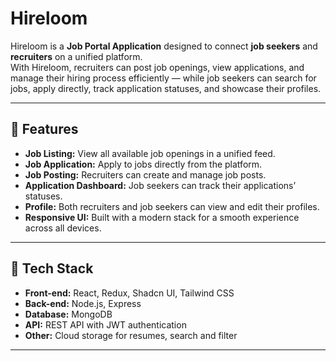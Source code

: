 # Hireloom

Hireloom is a **Job Portal Application** designed to connect **job seekers** and **recruiters** on a unified platform.  
With Hireloom, recruiters can post job openings, view applications, and manage their hiring process efficiently — while job seekers can search for jobs, apply directly, track application statuses, and showcase their profiles.

---

## 🔹 Features

- **Job Listing:** View all available job openings in a unified feed.
- **Job Application:** Apply to jobs directly from the platform.
- **Job Posting:** Recruiters can create and manage job posts.
- **Application Dashboard:** Job seekers can track their applications’ statuses.
- **Profile:** Both recruiters and job seekers can view and edit their profiles.
- **Responsive UI:** Built with a modern stack for a smooth experience across all devices.

---

## 🔹 Tech Stack

- **Front-end:** React, Redux, Shadcn UI, Tailwind CSS
- **Back-end:** Node.js, Express
- **Database:** MongoDB
- **API:** REST API with JWT authentication
- **Other:** Cloud storage for resumes, search and filter

---

